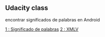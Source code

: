 ## Udacity class

encontrar significados de palabras en Android

[1 : Significado de palabras](https://developers.google.com/android/for-all/vocab-words/)
[2 : XMLV](http://labs.udacity.com/android-visualizer/#/android/text-view)
